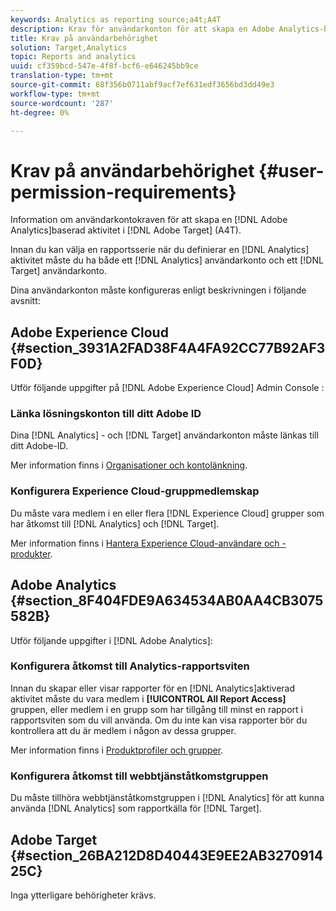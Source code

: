 ```yaml
---
keywords: Analytics as reporting source;a4t;A4T
description: Krav för användarkonton för att skapa en Adobe Analytics-baserad aktivitet i Adobe Target (A4T).
title: Krav på användarbehörighet
solution: Target,Analytics
topic: Reports and analytics
uuid: cf359bcd-547e-4f8f-bcf6-e646245bb9ce
translation-type: tm+mt
source-git-commit: 68f356b0711abf9acf7ef631edf3656bd3dd49e3
workflow-type: tm+mt
source-wordcount: '287'
ht-degree: 0%

---
```



# Krav på användarbehörighet {#user-permission-requirements}

Information om användarkontokraven för att skapa en [!DNL Adobe Analytics]baserad aktivitet i [!DNL Adobe Target] (A4T).

Innan du kan välja en rapportsserie när du definierar en [!DNL Analytics] aktivitet måste du ha både ett [!DNL Analytics] användarkonto och ett [!DNL Target] användarkonto.

Dina användarkonton måste konfigureras enligt beskrivningen i följande avsnitt:

## Adobe Experience Cloud {#section_3931A2FAD38F4A4FA92CC77B92AF3F0D}

Utför följande uppgifter på [!DNL Adobe Experience Cloud] Admin Console [](https://adminconsole.adobe.com):

### Länka lösningskonton till ditt Adobe ID

Dina [!DNL Analytics] - och [!DNL Target] användarkonton måste länkas till ditt Adobe-ID.

Mer information finns i [Organisationer och kontolänkning](https://docs.adobe.com/help/en/core-services/interface/manage-users-and-products/organizations.html).

### Konfigurera Experience Cloud-gruppmedlemskap

Du måste vara medlem i en eller flera [!DNL Experience Cloud] grupper som har åtkomst till [!DNL Analytics] och [!DNL Target].

Mer information finns i [Hantera Experience Cloud-användare och -produkter](https://docs.adobe.com/content/help/en/core-services/interface/manage-users-and-products/admin-getting-started.html).

## Adobe Analytics {#section_8F404FDE9A634534AB0AA4CB3075582B}

Utför följande uppgifter i [!DNL Adobe Analytics]:

### Konfigurera åtkomst till Analytics-rapportsviten

Innan du skapar eller visar rapporter för en [!DNL Analytics]aktiverad aktivitet måste du vara medlem i **[!UICONTROL All Report Access]** gruppen, eller medlem i en grupp som har tillgång till minst en rapport i rapportsviten som du vill använda. Om du inte kan visa rapporter bör du kontrollera att du är medlem i någon av dessa grupper.

Mer information finns i [Produktprofiler och grupper](https://docs.adobe.com/content/help/en/core-services/interface/manage-users-and-products/admin-getting-started.html#section_AB50558124D541CF80A0D3D76D35A4BF).

### Konfigurera åtkomst till webbtjänståtkomstgruppen

Du måste tillhöra webbtjänståtkomstgruppen i [!DNL Analytics] för att kunna använda [!DNL Analytics] som rapportkälla för [!DNL Target].

## Adobe Target {#section_26BA212D8D40443E9EE2AB327091425C}

Inga ytterligare behörigheter krävs.
